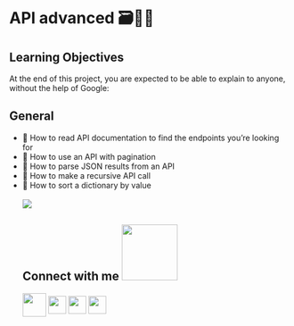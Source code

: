 <h1 aling='center'> API advanced 🗃🚦🏁 </h1>
<h2> Learning Objectives </h2>
<p> At the end of this project, you are expected to be able to explain to anyone, without the help of Google: </p>
<h2> General </h2>
<ul>
    <li>🌱 How to read API documentation to find the endpoints you’re looking for</li>
<li>🌱 How to use an API with pagination</li>
<li>🌱 How to parse JSON results from an API</li>
<li>🌱 How to make a recursive API call</li>
<li>🌱 How to sort a dictionary by value</li>
<br/>

<img src = "https://s3.amazonaws.com/intranet-projects-files/holbertonschool-sysadmin_devops/314/WIxXad8.png" height = auto max-width = 100%>
</br>

<h2> Connect with me <img src='https://raw.githubusercontent.com/ShahriarShafin/ShahriarShafin/main/Assets/handshake.gif' width="100px"> </h2>
<a href="mailto:LauSCaicedo@gmail.com"><img src="https://i.pinimg.com/originals/84/7c/08/847c083cc09040091439e3c05d1fedde.png" width="42px" align = 'center'></a>
<a href = 'https://www.linkedin.com/in/lauscaicedo/'> <img width = '32px' align= 'center' src="https://raw.githubusercontent.com/rahulbanerjee26/githubAboutMeGenerator/main/icons/linked-in-alt.svg"/></a>
<a href = 'https://www.twitter.com/@LauSCaicedo'> <img width = '32px' align= 'center' src="https://raw.githubusercontent.com/rahulbanerjee26/githubAboutMeGenerator/main/icons/twitter.svg"/></a>
<a href = 'https://www.github.com/LauSCaicedo'> <img width = '32px' align= 'center' src="https://raw.githubusercontent.com/rahulbanerjee26/githubAboutMeGenerator/main/icons/github.svg"/></a>
